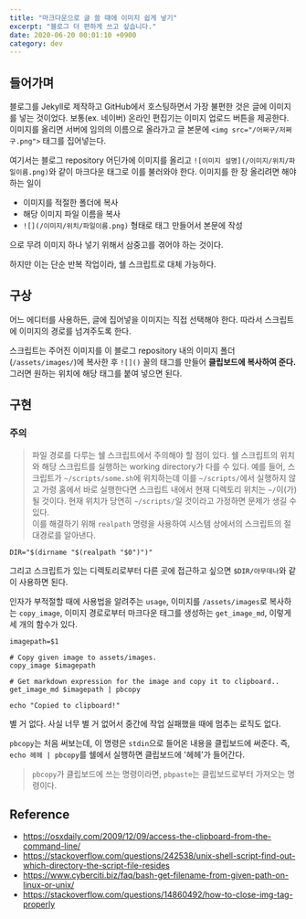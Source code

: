 ```yaml
---
title: "마크다운으로 글 쓸 때에 이미지 쉽게 넣기"
excerpt: "블로그 더 편하게 쓰고 싶습니다."
date: 2020-06-20 00:01:10 +0900
category: dev
---
```


## 들어가며

블로그를 Jekyll로 제작하고 GitHub에서 호스팅하면서 가장 불편한 것은 글에 이미지를 넣는 것이었다. 보통(ex. 네이버) 온라인 편집기는 이미지 업로드 버튼을 제공한다. 이미지를 올리면 서버에 임의의 이름으로 올라가고 글 본문에 `<img src="/어쩌구/저쩌구.png">` 태그를 집어넣는다.

여기서는 블로그 repository 어딘가에 이미지를 올리고 `![이미지 설명](/이미지/위치/파일이름.png)`와 같이 마크다운 태그로 이를 불러와야 한다. 이미지를 한 장 올리려면 해야 하는 일이

- 이미지를 적절한 폴더에 복사
- 해당 이미지 파일 이름을 복사
- `![](/이미지/위치/파일이름.png)` 형태로 태그 만들어서 본문에 작성

으로 무려 이미지 하나 넣기 위해서 삼중고를 겪어야 하는 것이다.

하지만 이는 단순 반복 작업이라, 쉘 스크립트로 대체 가능하다.

## 구상

어느 에디터를 사용하든, 글에 집어넣을 이미지는 직접 선택해야 한다. 따라서 스크립트에 이미지의 경로를 넘겨주도록 한다.

스크립트는 주어진 이미지를 이 블로그 repository 내의 이미지 폴더(`/assets/images/`)에 복사한 후 `![]()` 꼴의 태그를 만들어 **클립보드에 복사하여 준다.** 그러면 원하는 위치에 해당 태그를 붙여 넣으면 된다.

## 구현

### 주의

> 파일 경로를 다루는 쉘 스크립트에서 주의해야 할 점이 있다. 쉘 스크립트의 위치와 해당 스크립트를 실행하는 working directory가 다를 수 있다.
예를 들어, 스크립트가 `~/scripts/some.sh`에 위치하는데 이를 `~/scripts/`에서 실행하지 않고 가령 홈에서 바로 실행한다면 스크립트 내에서 현재 디렉토리 위치는 `~/`이(가) 될 것이다. 현재 위치가 당연히 `~/scripts/`일 것이라고 가정하면 문제가 생길 수 있다.    
이를 해결하기 위해 `realpath` 명령을 사용하여 시스템 상에서의 스크립트의 절대경로를 알아낸다.    
~~~shell    
DIR="$(dirname "$(realpath "$0")")"    
~~~    
그리고 스크립트가 있는 디렉토리로부터 다른 곳에 접근하고 싶으면 `$DIR/아무데나`와 같이 사용하면 된다.

인자가 부적절할 때에 사용법을 알려주는 `usage`, 이미지를 `/assets/images`로 복사하는 `copy_image`, 이미지 경로로부터 마크다운 태그를 생성하는 `get_image_md`, 이렇게 세 개의 함수가 있다.

~~~shell
imagepath=$1

# Copy given image to assets/images.
copy_image $imagepath

# Get markdown expression for the image and copy it to clipboard..
get_image_md $imagepath | pbcopy

echo "Copied to clipboard!"
~~~

별 거 없다. 사실 너무 별 거 없어서 중간에 작업 실패했을 때에 멈추는 로직도 없다.

`pbcopy`는 처음 써보는데, 이 명령은 `stdin`으로 들어온 내용을 클립보드에 써준다. 즉, `echo 헤헤 | pbcopy`를 쉘에서 실행하면 클립보드에 '헤헤'가 들어간다.

> `pbcopy`가 클립보드에 쓰는 명령이라면, `pbpaste`는 클립보드로부터 가져오는 명령이다.

## Reference

- https://osxdaily.com/2009/12/09/access-the-clipboard-from-the-command-line/
- https://stackoverflow.com/questions/242538/unix-shell-script-find-out-which-directory-the-script-file-resides
- https://www.cyberciti.biz/faq/bash-get-filename-from-given-path-on-linux-or-unix/
- https://stackoverflow.com/questions/14860492/how-to-close-img-tag-properly
